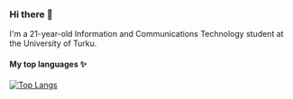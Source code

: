 ### Hi there 👋
I'm a 21-year-old Information and Communications Technology student at the University of Turku.

#### My top  languages :sparkles:

[![Top Langs](https://github-readme-stats.vercel.app/api/top-langs/?username=naor4n&layout=donut&theme=onedark)](https://github.com/naor4n/github-readme-stats)

<!--
**naor4n/naor4n** is a ✨ _special_ ✨ repository because its `README.md` (this file) appears on your GitHub profile.

Here are some ideas to get you started:

- 🔭 I’m currently working on ...
- 🌱 I’m currently learning ...
- 👯 I’m looking to collaborate on ...
- 🤔 I’m looking for help with ...
- 💬 Ask me about ...
- 📫 How to reach me: ...
- 😄 Pronouns: ...
- ⚡ Fun fact: ...
-->
